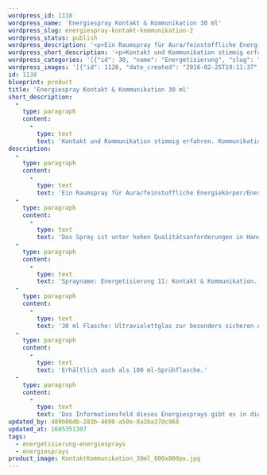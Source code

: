 ```yaml
---
wordpress_id: 1138
wordpress_name: 'Energiespray Kontakt & Kommunikation 30 ml'
wordpress_slug: energiespray-kontakt-kommunikation-2
wordpress_status: publish
wordpress_description: '<p>Ein Raumspray für Aura/feinstoffliche Energiekörper/Energiefelder in Räumen mit einem aktivierbaren Informationsfeld zu Kontakt und Kommunikation sowie dem energetischen Zugang zu den dazugehörigen universellen Wissenspools.</p><p>Das Spray ist unter hohen Qualitätsanforderungen in Handarbeit in Deutschland hergestellt aus mehrfach gereinigtem und energetisiertem Wasser (76%, konserviert mit 96%igem Weingeist (24%). Abgestimmt auf die Energie ist die Komposition von naturreinen ätherischen Ölen* (Duftrichtung: Fichtennadel, holzartig).</p><p>Sprayname: Energetisierung 11: Kontakt &amp; Kommunikation. Reihe: Energetisierung</p><p>30 ml Flasche: Ultraviolettglas zur besonders sicheren Aufbewahrung mit hochwertigem, goldfarbenen Metallpumpzerstäuber (Steigrohr: Plastik). Etikett: Wasserfest, leicht energetisiert mit dem Informationsfeld des Airsprays.</p><p>Erhältlich auch als 100 ml-Sprühflasche.</p><p>Das Informationsfeld dieses Energiesprays gibt es in diesem Shop auch als <a href="https://my.feenbaum.de/produkt-kategorie/energiebilder/fotokarten/energetisierung-fotokarten/">Fotokarte</a>, <a href="https://my.feenbaum.de/produkt-kategorie/energiebilder/wandbilder/energetisierung/">Wandbild</a> und <a href="https://my.feenbaum.de/produkt-kategorie/energiekissen/energetisierung-energiekissen/">Energiekissen</a></p><p><a href="https://my.feenbaum.de/anwendung-energiesprays/">Anwendungshinweise</a></p>'
wordpress_short_description: '<p>Kontakt und Kommunikation stimmig erfahren. Kommunikationsfähigkeit stärken</p>'
wordpress_categories: '[{"id": 30, "name": "Energetisierung", "slug": "energetisierung-energiesprays"}, {"id": 29, "name": "Energiesprays", "slug": "energiesprays"}]'
wordpress_images: '[{"id": 1128, "date_created": "2016-02-25T19:11:37", "date_created_gmt": "2016-02-25T17:11:37", "date_modified": "2016-02-25T19:11:37", "date_modified_gmt": "2016-02-25T17:11:37", "src": "https://my.feenbaum.de/wp-content/uploads/2016/02/KontaktKommunikation_30ml_800x800px.jpg", "name": "KontaktKommunikation_30ml_800x800px", "alt": ""}, {"id": 1001, "date_created": "2016-02-25T01:53:12", "date_created_gmt": "2016-02-24T23:53:12", "date_modified": "2016-02-25T01:53:12", "date_modified_gmt": "2016-02-24T23:53:12", "src": "https://my.feenbaum.de/wp-content/uploads/2016/02/11-Kontakt-Austausch_800x800-W-1.jpg", "name": "11-Kontakt-Austausch_800x800-W", "alt": ""}]'
id: 1138
blueprint: product
title: 'Energiespray Kontakt & Kommunikation 30 ml'
short_description:
  -
    type: paragraph
    content:
      -
        type: text
        text: 'Kontakt und Kommunikation stimmig erfahren. Kommunikationsfähigkeit stärken'
description:
  -
    type: paragraph
    content:
      -
        type: text
        text: 'Ein Raumspray für Aura/feinstoffliche Energiekörper/Energiefelder in Räumen mit einem aktivierbaren Informationsfeld zu Kontakt und Kommunikation sowie dem energetischen Zugang zu den dazugehörigen universellen Wissenspools.'
  -
    type: paragraph
    content:
      -
        type: text
        text: 'Das Spray ist unter hohen Qualitätsanforderungen in Handarbeit in Deutschland hergestellt aus mehrfach gereinigtem und energetisiertem Wasser (76%, konserviert mit 96%igem Weingeist (24%). Abgestimmt auf die Energie ist die Komposition von naturreinen ätherischen Ölen* (Duftrichtung: Fichtennadel, holzartig).'
  -
    type: paragraph
    content:
      -
        type: text
        text: 'Sprayname: Energetisierung 11: Kontakt & Kommunikation. Reihe: Energetisierung'
  -
    type: paragraph
    content:
      -
        type: text
        text: '30 ml Flasche: Ultraviolettglas zur besonders sicheren Aufbewahrung mit hochwertigem, goldfarbenen Metallpumpzerstäuber (Steigrohr: Plastik). Etikett: Wasserfest, leicht energetisiert mit dem Informationsfeld des Airsprays.'
  -
    type: paragraph
    content:
      -
        type: text
        text: 'Erhältlich auch als 100 ml-Sprühflasche.'
  -
    type: paragraph
    content:
      -
        type: text
        text: 'Das Informationsfeld dieses Energiesprays gibt es in diesem Shop auch als Fotokarte, Wandbild und Energiekissen'
updated_by: 489b06db-283b-4690-a50e-8a3ba37dc968
updated_at: 1685351307
tags:
  - energetisierung-energiesprays
  - energiesprays
product_image: KontaktKommunikation_30ml_800x800px.jpg
---
```

